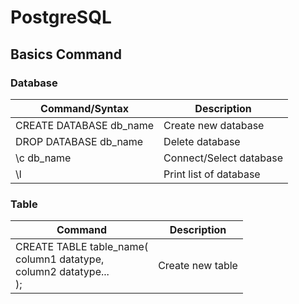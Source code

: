 # PostgreSQL

## Basics Command

### Database

<table>
<thead>
<tr>
<th>Command/Syntax</th><th>Description</th>
</tr>
</thead>
<tbody>
<tr><td> CREATE DATABASE db_name</td><td> Create new database</td></tr>
<tr><td> DROP DATABASE db_name</td><td> Delete database</td></tr>
<tr><td> \c  db_name</td><td> Connect/Select database</td></tr>
<tr><td> \l </td><td>Print list of database</td></tr>
</tbody>
</table>

### Table

<table>
<thead>
<tr>
<th>Command</th><th>Description</th>
</tr>
</thead>
<tbody>
<tr><td>CREATE TABLE table_name(<br>
    column1 datatype,<br>
    column2 datatype...<br>
);</td><td>Create new table</td></tr>
</tbody>
</table>
